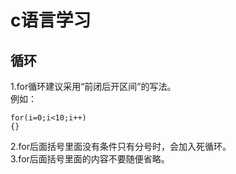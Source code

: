 # c语言学习
## 循环  
1.for循环建议采用“前闭后开区间”的写法。  
例如：  
```
for(i=0;i<10;i++)
{}
```
2.for后面括号里面没有条件只有分号时，会加入死循环。  
3.for后面括号里面的内容不要随便省略。  
